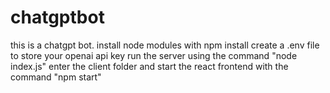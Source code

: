 # chatgptbot
this is a chatgpt bot.
install node modules with npm install 
create a .env file to store your openai api key
run the server using the command "node index.js"
enter the client folder and start the react frontend with the command "npm start"
